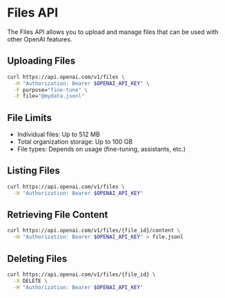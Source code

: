 # Files API

The Files API allows you to upload and manage files that can be used with other OpenAI features.

## Uploading Files

```bash
curl https://api.openai.com/v1/files \
  -H "Authorization: Bearer $OPENAI_API_KEY" \
  -F purpose="fine-tune" \
  -F file="@mydata.jsonl"
```

## File Limits

- Individual files: Up to 512 MB
- Total organization storage: Up to 100 GB
- File types: Depends on usage (fine-tuning, assistants, etc.)

## Listing Files

```bash
curl https://api.openai.com/v1/files \
  -H "Authorization: Bearer $OPENAI_API_KEY"
```

## Retrieving File Content

```bash
curl https://api.openai.com/v1/files/{file_id}/content \
  -H "Authorization: Bearer $OPENAI_API_KEY" > file.jsonl
```

## Deleting Files

```bash
curl https://api.openai.com/v1/files/{file_id} \
  -X DELETE \
  -H "Authorization: Bearer $OPENAI_API_KEY"
```